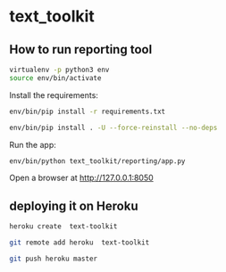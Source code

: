 # text_toolkit




## How to run reporting tool


```bash
virtualenv -p python3 env
source env/bin/activate
```

Install the requirements:

```bash
env/bin/pip install -r requirements.txt

env/bin/pip install . -U --force-reinstall --no-deps
```
Run the app:

```bash
env/bin/python text_toolkit/reporting/app.py
```
Open a browser at http://127.0.0.1:8050


## deploying it on Heroku

```bash
heroku create  text-toolkit

git remote add heroku  text-toolkit

git push heroku master
```
